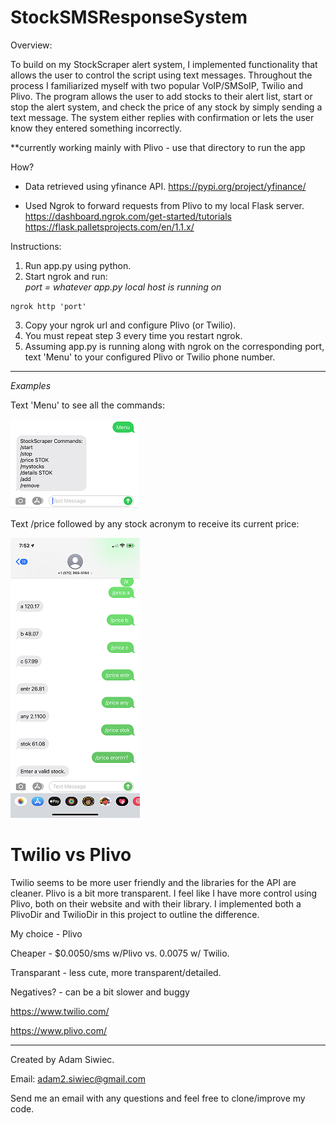 # StockSMSResponseSystem

Overview: 

To build on my StockScraper alert system, I implemented functionality that allows the user to control the script using text messages. Throughout the process I familiarized myself with two popular VoIP/SMSoIP, Twilio and Plivo. The program allows the user to add stocks to their alert list, start or stop the alert system, and check
the price of any stock by simply sending a text message. The system either replies with confirmation or lets the user know they entered something incorrectly. 

**currently working mainly with Plivo - use that directory to run the app

How?
- Data retrieved using yfinance API.
https://pypi.org/project/yfinance/

- Used Ngrok to forward requests from Plivo to my local Flask server.
https://dashboard.ngrok.com/get-started/tutorials
https://flask.palletsprojects.com/en/1.1.x/

Instructions:
1. Run app.py using python.
2. Start ngrok and run: <br/>
 *port = whatever app.py local host is running on*
  ```
  ngrok http 'port'
  ```
3. Copy your ngrok url and configure Plivo (or Twilio).
4. You must repeat step 3 every time you restart ngrok.
5. Assuming app.py is running along with ngrok on the corresponding port, text 'Menu' to your configured Plivo or Twilio phone number.

***************************************************
*Examples*

Text 'Menu' to see all the commands:

![alt text](https://github.com/adamsiwiec1/StockSMSResponseSystem/blob/master/etc/StockSMSResponse2.png?raw=true)

Text /price followed by any stock acronym to receive its current price:

![alt text](https://github.com/adamsiwiec1/StockSMSResponseSystem/blob/master/etc/StockSMSResponsePrice.png?raw=true)

# Twilio vs Plivo
Twilio seems to be more user friendly and the libraries for the API are cleaner. Plivo is a bit more transparent. I feel like I have more control using Plivo, both on their website and with their library. I implemented both a PlivoDir and TwilioDir in this project to outline the difference. 

My choice - Plivo

Cheaper - $0.0050/sms w/Plivo vs. 0.0075 w/ Twilio.

Transparant - less cute, more transparent/detailed. 

Negatives? - can be a bit slower and buggy

https://www.twilio.com/

https://www.plivo.com/

**************************************************
Created by Adam Siwiec.

Email: adam2.siwiec@gmail.com

Send me an email with any questions and feel free to clone/improve my code. 
